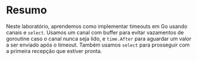 # Resumo

Neste laboratório, aprendemos como implementar timeouts em Go usando canais e `select`. Usamos um canal com buffer para evitar vazamentos de goroutine caso o canal nunca seja lido, e `time.After` para aguardar um valor a ser enviado após o timeout. Também usamos `select` para prosseguir com a primeira recepção que estiver pronta.
